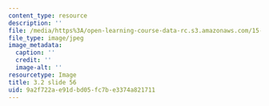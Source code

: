 ```yaml
---
content_type: resource
description: ''
file: /media/https%3A/open-learning-course-data-rc.s3.amazonaws.com/15-s21-nuts-and-bolts-of-business-plans-january-iap-2014/9a2f722ae91dbd05fc7be3374a821711_Slide56.JPG
file_type: image/jpeg
image_metadata:
  caption: ''
  credit: ''
  image-alt: ''
resourcetype: Image
title: 3.2 slide 56
uid: 9a2f722a-e91d-bd05-fc7b-e3374a821711
---
```

